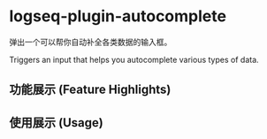 # logseq-plugin-autocomplete

弹出一个可以帮你自动补全各类数据的输入框。

Triggers an input that helps you autocomplete various types of data.

## 功能展示 (Feature Highlights)

## 使用展示 (Usage)
